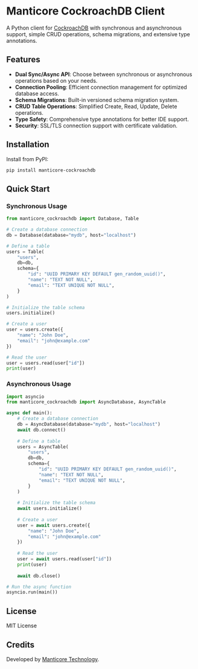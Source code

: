 # Manticore CockroachDB Client

A Python client for [CockroachDB](https://www.cockroachlabs.com/) with synchronous and asynchronous support, simple CRUD operations, schema migrations, and extensive type annotations.

## Features

- **Dual Sync/Async API**: Choose between synchronous or asynchronous operations based on your needs.
- **Connection Pooling**: Efficient connection management for optimized database access.
- **Schema Migrations**: Built-in versioned schema migration system.
- **CRUD Table Operations**: Simplified Create, Read, Update, Delete operations.
- **Type Safety**: Comprehensive type annotations for better IDE support.
- **Security**: SSL/TLS connection support with certificate validation.

## Installation

Install from PyPI:

```bash
pip install manticore-cockroachdb
```

## Quick Start

### Synchronous Usage

```python
from manticore_cockroachdb import Database, Table

# Create a database connection
db = Database(database="mydb", host="localhost")

# Define a table
users = Table(
    "users",
    db=db,
    schema={
        "id": "UUID PRIMARY KEY DEFAULT gen_random_uuid()",
        "name": "TEXT NOT NULL",
        "email": "TEXT UNIQUE NOT NULL",
    }
)

# Initialize the table schema
users.initialize()

# Create a user
user = users.create({
    "name": "John Doe",
    "email": "john@example.com"
})

# Read the user
user = users.read(user["id"])
print(user)
```

### Asynchronous Usage

```python
import asyncio
from manticore_cockroachdb import AsyncDatabase, AsyncTable

async def main():
    # Create a database connection
    db = AsyncDatabase(database="mydb", host="localhost")
    await db.connect()
    
    # Define a table
    users = AsyncTable(
        "users",
        db=db,
        schema={
            "id": "UUID PRIMARY KEY DEFAULT gen_random_uuid()",
            "name": "TEXT NOT NULL",
            "email": "TEXT UNIQUE NOT NULL",
        }
    )
    
    # Initialize the table schema
    await users.initialize()
    
    # Create a user
    user = await users.create({
        "name": "John Doe",
        "email": "john@example.com"
    })
    
    # Read the user
    user = await users.read(user["id"])
    print(user)
    
    await db.close()

# Run the async function
asyncio.run(main())
```

## License

MIT License

## Credits

Developed by [Manticore Technology](https://github.com/manticoretechnology). 